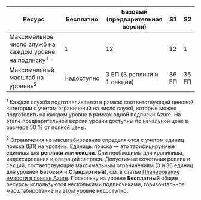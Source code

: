 | Ресурс | Бесплатно | Базовый (предварительная версия) | S1 | S2 |
| --- | --- | --- | --- | --- |
| Максимальное число служб на каждом уровне на подписку<sup>1</sup> |1 |12 |12 |1 |
| Максимальный масштаб на уровень<sup>2</sup> |Недоступно |3 ЕП (3 реплики и 1 секция) |36 ЕП |36 ЕП |

<sup>1</sup> Каждая служба подготавливается в рамках соответствующей ценовой категории с учетом ограничений на число служб, которые можно подготовить на каждом уровне в рамках одной подписки Azure. На этапе предварительной версии уровни доступны по начальной цене в размере 50 % от полной цены.

<sup>2</sup> Ограничения на масштабирование определяются с учетом единиц поиска (ЕП) на уровень. Единицы поиска — это тарифицируемые единицы для **реплики** или **секции**. Они необходимы для хранилища, индексирования и операций запроса. Допустимые сочетания реплик и секций, соответствующие максимальным ограничениям (3 и 36 единиц для уровней **Базовый** и **Стандартный**), см. в статье [Планирование емкости в поиске Azure](../articles/search/search-capacity-planning.md). Поскольку на уровне **Бесплатный** общие ресурсы используются несколькими подписчиками, горизонтальное масштабирование на этом уровне недоступно.

<!---HONumber=AcomDC_0601_2016-->